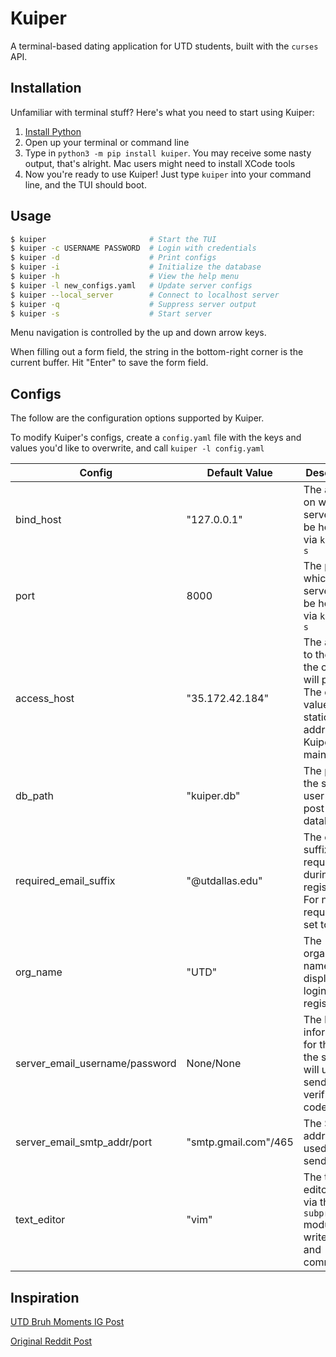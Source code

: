 # Kuiper

A terminal-based dating application for UTD students, built with the `curses` API.

## Installation

Unfamiliar with terminal stuff? Here's what you need to start using Kuiper:

1. [Install Python](https://www.python.org/downloads/release/python-379/)
2. Open up your terminal or command line
3. Type in `python3 -m pip install kuiper`. You may receive some nasty output, that's alright. Mac users might need to install XCode tools
4. Now you're ready to use Kuiper! Just type `kuiper` into your command line, and the TUI should boot.

## Usage
```bash
$ kuiper                       # Start the TUI
$ kuiper -c USERNAME PASSWORD  # Login with credentials
$ kuiper -d                    # Print configs
$ kuiper -i                    # Initialize the database
$ kuiper -h                    # View the help menu
$ kuiper -l new_configs.yaml   # Update server configs
$ kuiper --local_server        # Connect to localhost server
$ kuiper -q                    # Suppress server output
$ kuiper -s                    # Start server
```

Menu navigation is controlled by the up and down arrow keys.

When filling out a form field, the string in the bottom-right corner is the current buffer. 
Hit "Enter" to save the form field.

## Configs

The follow are the configuration options supported by Kuiper. 

To modify Kuiper's configs, create a `config.yaml` file with the keys and values you'd like to overwrite, 
and call `kuiper -l config.yaml`

| Config | Default Value | Description |
| --- | --- | --- |
| bind_host | "127.0.0.1" | The address on which the server will be hosted via `kuiper -s` |
| port | 8000 | The port on which the server will be hosted via `kuiper -s`
| access_host | "35.172.42.184" | The address to the server the client will ping. The defualt value is the static IP address of Kuiper's main server |
| db_path | "kuiper.db" | The path to the server's user and post database |
| required_email_suffix | "@utdallas.edu" | The email suffix required during registration. For no requirement, set to `""` |
| org_name | "UTD" | The organization name to be displayed at login and registration |
| server_email_username/password | None/None | The login information for the email the server will use to send email verification codes |
| server_email_smtp_addr/port | "smtp.gmail.com"/465 | The SMTP address/port used to send emails |
| text_editor | "vim" | The text editor called via the `subprocess` module to write posts and comments |


## Inspiration
[UTD Bruh Moments IG Post](https://www.instagram.com/p/CRCJhEmpbI0/)

[Original Reddit Post](https://www.reddit.com/r/utdallas/comments/od9roi/how_easy_is_it_to_find_men_above_the_age_of_23_at/)

